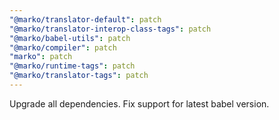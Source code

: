```yaml
---
"@marko/translator-default": patch
"@marko/translator-interop-class-tags": patch
"@marko/babel-utils": patch
"@marko/compiler": patch
"marko": patch
"@marko/runtime-tags": patch
"@marko/translator-tags": patch
---
```


Upgrade all dependencies. Fix support for latest babel version.
